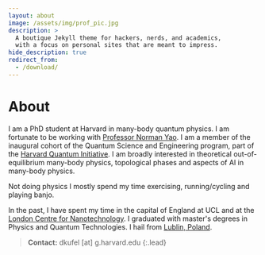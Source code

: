 ```yaml
---
layout: about
image: /assets/img/prof_pic.jpg
description: >
  A boutique Jekyll theme for hackers, nerds, and academics,
  with a focus on personal sites that are meant to impress.
hide_description: true
redirect_from:
  - /download/
---
```


# About

<!--author-->

<!-- ![Screenshot](assets/img/prof_pic.jpg){: width="250" height="80"} -->

<!-- <p style="text-align:center;"><img src="/assets/img/prof_pic.jpg" width="150"/></p> -->

I am a PhD student at Harvard in many-body quantum physics. I am fortunate to be working with [Professor Norman Yao](https://www.physics.harvard.edu/people/norman-y-yao). I am a member of the inaugural cohort of the Quantum Science and Engineering program, part of the [Harvard Quantum Initiative](https://quantum.harvard.edu/). I am broadly interested in theoretical out-of-equilibrium many-body physics, topological phases and aspects of AI in many-body physics.

Not doing physics I mostly spend my time exercising, running/cycling and playing banjo.

In the past, I have spent my time in the capital of England at UCL and at the [London Centre for Nanotechnology](https://www.london-nano.com/). I graduated with master's degrees in Physics and Quantum Technologies. I hail from [Lublin, Poland](https://en.wikipedia.org/wiki/Lublin).

> **Contact:** dkufel [at] g.harvard.edu
{:.lead}
